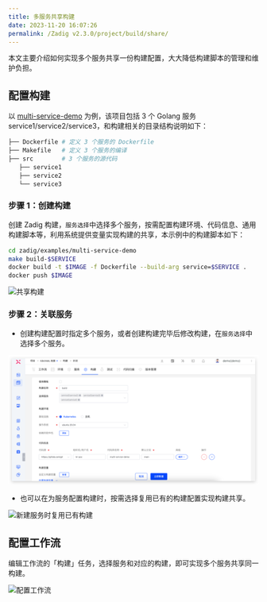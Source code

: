 ```yaml
---
title: 多服务共享构建
date: 2023-11-20 16:07:26
permalink: /Zadig v2.3.0/project/build/share/
---
```


本文主要介绍如何实现多个服务共享一份构建配置，大大降低构建脚本的管理和维护负担。

## 配置构建

以 [multi-service-demo](https://github.com/koderover/zadig/tree/main/examples/multi-service-demo) 为例，该项目包括 3 个 Golang 服务 service1/service2/service3，和构建相关的目录结构说明如下：

``` bash
├── Dockerfile # 定义 3 个服务的 Dockerfile
├── Makefile   # 定义 3 个服务的编译
├── src        # 3 个服务的源代码
   ├── service1
   ├── service2
   └── service3
```

### 步骤 1：创建构建
创建 Zadig 构建，`服务选择`中选择多个服务，按需配置构建环境、代码信息、通用构建脚本等，利用系统提供变量实现构建的共享，本示例中的构建脚本如下：

```bash
cd zadig/examples/multi-service-demo
make build-$SERVICE
docker build -t $IMAGE -f Dockerfile --build-arg service=$SERVICE .
docker push $IMAGE
```

![共享构建](../../../_images/share_build_config.png)

### 步骤 2：关联服务

- 创建构建配置时指定多个服务，或者创建构建完毕后修改构建，在`服务选择`中选择多个服务。

![使用共享构建](../../../_images/how_to_use_share_build_config_220.png)

- 也可以在为服务配置构建时，按需选择复用已有的构建配置实现构建共享。

![新建服务时复用已有构建](../../../_images/share_build_when_create_service.png)


## 配置工作流

编辑工作流的「构建」任务，选择服务和对应的构建，即可实现多个服务共享同一构建。

![配置工作流](../../../_images/share_build_workflow_config.png)